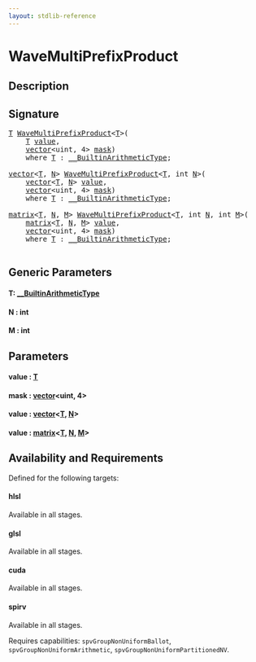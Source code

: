 ```yaml
---
layout: stdlib-reference
---
```


# WaveMultiPrefixProduct

## Description





## Signature 

<pre>
<a href="wavemultiprefixproduct-049f.html#typeparam-T" class="code_type">T</a> <a href="wavemultiprefixproduct-049f.html">WaveMultiPrefixProduct</a>&lt;<a href="wavemultiprefixproduct-049f.html#typeparam-T" class="code_type">T</a>&gt;(
    <a href="wavemultiprefixproduct-049f.html#typeparam-T" class="code_type">T</a> <a href="wavemultiprefixproduct-049f.html#decl-value" class="code_param">value</a>,
    <a href="../types/vector/index.html" class="code_type">vector</a>&lt;<span class="code_keyword">uint</span>, 4&gt; <a href="wavemultiprefixproduct-049f.html#decl-mask" class="code_param">mask</a>)
    <span class='code_keyword'>where</span> <a href="wavemultiprefixproduct-049f.html#typeparam-T" class="code_type">T</a> : <a href="../interfaces/0_builtinarithmetictype-029j/index.html" class="code_type">__BuiltinArithmeticType</a>;

<a href="../types/vector/index.html" class="code_type">vector</a>&lt;<a href="wavemultiprefixproduct-049f.html#typeparam-T" class="code_type">T</a>, <a href="wavemultiprefixproduct-049f.html#decl-N" class="code_var">N</a>&gt; <a href="wavemultiprefixproduct-049f.html">WaveMultiPrefixProduct</a>&lt;<a href="wavemultiprefixproduct-049f.html#typeparam-T" class="code_type">T</a>, <span class="code_keyword">int</span> <a href="wavemultiprefixproduct-049f.html#decl-N" class="code_var">N</a>&gt;(
    <a href="../types/vector/index.html" class="code_type">vector</a>&lt;<a href="wavemultiprefixproduct-049f.html#typeparam-T" class="code_type">T</a>, <a href="wavemultiprefixproduct-049f.html#decl-N" class="code_var">N</a>&gt; <a href="wavemultiprefixproduct-049f.html#decl-value" class="code_param">value</a>,
    <a href="../types/vector/index.html" class="code_type">vector</a>&lt;<span class="code_keyword">uint</span>, 4&gt; <a href="wavemultiprefixproduct-049f.html#decl-mask" class="code_param">mask</a>)
    <span class='code_keyword'>where</span> <a href="wavemultiprefixproduct-049f.html#typeparam-T" class="code_type">T</a> : <a href="../interfaces/0_builtinarithmetictype-029j/index.html" class="code_type">__BuiltinArithmeticType</a>;

<a href="../types/matrix/index.html" class="code_type">matrix</a>&lt;<a href="wavemultiprefixproduct-049f.html#typeparam-T" class="code_type">T</a>, <a href="wavemultiprefixproduct-049f.html#decl-N" class="code_var">N</a>, <a href="wavemultiprefixproduct-049f.html#decl-M" class="code_var">M</a>&gt; <a href="wavemultiprefixproduct-049f.html">WaveMultiPrefixProduct</a>&lt;<a href="wavemultiprefixproduct-049f.html#typeparam-T" class="code_type">T</a>, <span class="code_keyword">int</span> <a href="wavemultiprefixproduct-049f.html#decl-N" class="code_var">N</a>, <span class="code_keyword">int</span> <a href="wavemultiprefixproduct-049f.html#decl-M" class="code_var">M</a>&gt;(
    <a href="../types/matrix/index.html" class="code_type">matrix</a>&lt;<a href="wavemultiprefixproduct-049f.html#typeparam-T" class="code_type">T</a>, <a href="wavemultiprefixproduct-049f.html#decl-N" class="code_var">N</a>, <a href="wavemultiprefixproduct-049f.html#decl-M" class="code_var">M</a>&gt; <a href="wavemultiprefixproduct-049f.html#decl-value" class="code_param">value</a>,
    <a href="../types/vector/index.html" class="code_type">vector</a>&lt;<span class="code_keyword">uint</span>, 4&gt; <a href="wavemultiprefixproduct-049f.html#decl-mask" class="code_param">mask</a>)
    <span class='code_keyword'>where</span> <a href="wavemultiprefixproduct-049f.html#typeparam-T" class="code_type">T</a> : <a href="../interfaces/0_builtinarithmetictype-029j/index.html" class="code_type">__BuiltinArithmeticType</a>;

</pre>

## Generic Parameters

####  <a id="typeparam-T"></a>T: [\_\_BuiltinArithmeticType](../interfaces/0_builtinarithmetictype-029j/index.html)
####  <a id="decl-N"></a>N  : int
####  <a id="decl-M"></a>M  : int

## Parameters

####  <a id="decl-value"></a>value  : [T](wavemultiprefixproduct-049f.html#typeparam-T)
####  <a id="decl-mask"></a>mask  : [vector](../types/vector/index.html)\<uint, 4\>
####  <a id="decl-value"></a>value  : [vector](../types/vector/index.html)\<[T](../types/vector/index.html#typeparam-T), [N](../types/vector/index.html#decl-N)\>
####  <a id="decl-value"></a>value  : [matrix](../types/matrix/index.html)\<[T](../types/matrix/t-0.html), [N](../types/matrix/index.html#decl-N), [M](../types/matrix/index.html#decl-M)\>

## Availability and Requirements

Defined for the following targets:

#### hlsl
Available in all stages.

#### glsl
Available in all stages.

#### cuda
Available in all stages.

#### spirv
Available in all stages.

Requires capabilities: `spvGroupNonUniformBallot`, `spvGroupNonUniformArithmetic`, `spvGroupNonUniformPartitionedNV`.


